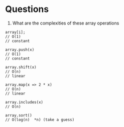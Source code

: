 # Questions

1. What are the complexities of these array operations

```
array[i];
// O(1)
// constant

array.push(x)
// O(1)
// constant

array.shift(x)
// O(n)
// linear

array.map(x => 2 * x)
// O(n)
// linear

array.includes(x)
// O(n)

array.sort()
// O(log(n)  *n) (take a guess)
```
